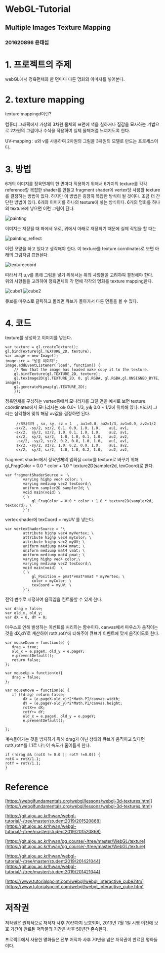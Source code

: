 # WebGL-Tutorial
## Multiple Images Texture Mapping
### 201620896 윤태섭
# 1. 프로젝트의 주제
webGL에서 정육면체의 한 면마다 다른 명화의 이미지를 넣어본다.

# 2. texture mapping
texture mappingd이란?

컴퓨터 그래픽에서 가상의 3차원 물체의 표면에 색을 칠하거나 질감을 묘사하는 기법으로 2차원의 그림이나 수식을 적용하여 실제 물체처럼 느껴지도록 한다.

UV-mapping : u와 v를 사용하여 2차원의 그림을 3차원의 모델로 만드는 프로세스이다.


# 3. 방법
6개의 이미지를 정육면체의 한 면마다 적용하기 위해서 6가지의 texture를 각각 reference할 복잡한 shader를 만들고 fragment shader에 vertex당 사용할 texture를 결정하는 방법이 있다.
하지만 이 방법은 굉장히 복잡한 방식이 될 것이다. 조금 더 간단한 방법이 있다.
6개의 이미지를 하나의 texture에 넣는 방식이다. 6개의 명화를 하나의 texture에 넣으면 이런 그림이 된다.

![painting](https://user-images.githubusercontent.com/57307899/104584991-bf5c7700-56a6-11eb-8923-e5876b640807.png)

이미지는 저장될 때 좌에서 우로, 위에서 아래로 저장되기 때문에 실제 작업을 할 때는 

![painting_reflect](/uploads/047d625d79d1aac385145ec8652917b3/painting_reflect.png)

이런 모양을 하고 있다고 생각해야 한다. 
이 texture를 texture corrdinates로 보면 아래의 그림처럼 표현된다.

![texturecoord](/uploads/f8c46bd21a9846a2fff46dec0b624dcb/texturecoord.PNG)

따라서 각 u,v를 통해 그림을 넣기 위해서는 위의 사항들을 고려햐여 결정해야 한다.  
위의 사항들을 고려하여 정육면체의 각 면에 각각의 명화를 texture mapping한다.

![cube1](/uploads/dab3f0276736be3f5a8ea3e4bd5e5543/cube1.PNG)  ![cube2](/uploads/72fab0216b7589bad520e3c9f9848196/cube2.PNG)

큐브를 마우스로 클릭하고 돌리면 큐브가 돌아가서 다른 면들을 볼 수 있다.


# 4. 코드

texture를 생성하고 이미지를 넣는다.

    var texture = gl.createTexture();
	gl.bindTexture(gl.TEXTURE_2D, texture);
    var image = new Image();
    image.src = "넣을 이미지";
    image.addEventListener('load', function() {
		// Now that the image has loaded make copy it to the texture.
		gl.bindTexture(gl.TEXTURE_2D, texture);
		gl.texImage2D(gl.TEXTURE_2D, 0, gl.RGBA, gl.RGBA,gl.UNSIGNED_BYTE, image);
		gl.generateMipmap(gl.TEXTURE_2D);
        });
        
정육면체를 구성하는 vertex중에서 모나리자를 그릴 면을 예시로 보면 texture coordinates에서 모나리자는 x축 0.0~ 1/3, y축 0.0 ~ 1/2에 위치해 있다. 따라서 그리는 삼각형에 맞춰
해당 uv값을 결정하면 된다. 

         //모나리자 , sx, sy, sz = 1  , au1=0.0, au2=1/3, av1=0.0, av2=1/2 
        -sx/2, -sy/2, sz/2, 0.1, 0.9, 1.0, 1.0,    au1, av1,
        -sx/2,  sy/2, sz/2, 1.0, 0.1, 1.0, 1.0,    au2, av1,
         sx/2,  sy/2, sz/2,  1.0, 1.0, 0.1, 1.0,   au2, av2, 
         -sx/2, -sy/2, sz/2, 0.2, 0.8, 1.0, 1.0,   au1, av1, 
         sx/2, -sy/2, sz/2, 1.0, 0.2, 0.0, 1.0,    au1, av2,
         sx/2,  sy/2, sz/2,  1.0, 1.0, 0.2, 1.0,   au2, av2, 
    
fragment shader에서 정육면체의 입혀질 color를 texture로 바꾸기 위해 gl_FragColor = 0.0 * color + 1.0 * texture2D(sampler2d, texCoord)로 한다. 

    var fragmentShaderSource = '\
            varying highp vec4 color; \
            varying mediump vec2 texCoord;\
            uniform sampler2D sampler2d; \
			void main(void) \
			{ \
                gl_FragColor = 0.0 * color + 1.0 * texture2D(sampler2d, texCoord); \
			}';
        
vertex shader에 texCoord = myUV 를 넣는다. 

    var vertexShaderSource = '\
			attribute highp vec4 myVertex; \
            attribute highp vec4 myColor; \
            attribute highp vec2 myUV; \
			uniform mediump mat4 mmat; \
			uniform mediump mat4 vmat; \
			uniform mediump mat4 pmat; \
            varying highp vec4 color;\
            varying mediump vec2 texCoord;\
			void main(void)  \
			{ \
                gl_Position = pmat*vmat*mmat * myVertex; \
                color = myColor; \
                texCoord = myUV; \
			}';
			
전역 변수로 지정하여 움직임을 컨트롤할 수 있게 한다.	

    var drag = false;
    var old_x, old_y;
    var dX = 0, dY = 0;

마우스로 인해 발생하는 이벤트를 처리하는 함수이다. 
canvas에서 마우스가 움직이는 것을 dX,dY로 계산하여 rotX,rotY에 더해주어 큐브가 이벤트에 맞게 움직이도록 한다. 

    var mouseDown = function(e) {
       drag = true;
       old_x = e.pageX, old_y = e.pageY;
       e.preventDefault();
       return false;
    };

    var mouseUp = function(e){
       drag = false;
    };

    var mouseMove = function(e) {
       if (!drag) return false;
            dX = (e.pageX-old_x)*2*Math.PI/canvas.width;
            dY = (e.pageY-old_y)*2*Math.PI/canvas.height;
            rotX+= dX;
            rotY+= dY;
            old_x = e.pageX, old_y = e.pageY;
            e.preventDefault();
       
    };
    
계속돌아가는 것을 방지하기 위해 drag가 아닌 상태와 큐브가 움직이고 있다면 rotX,rotY를 1.1로 나누어 속도가 줄어들게 한다. 
    
    if (!drag && (rotX != 0.0 || rotY !=0.0)) {
    rotX = rotX/1.1;
    rotY = rotY/1.1;
    }
 

			
# Reference
[https://webglfundamentals.org/webgl/lessons/webgl-3d-textures.html](https://webglfundamentals.org/webgl/lessons/webgl-3d-textures.html)

[https://git.ajou.ac.kr/hwan/webgl-tutorial/-/tree/master/student2019/201520868](https://git.ajou.ac.kr/hwan/webgl-tutorial/-/tree/master/student2019/201520868)

[https://git.ajou.ac.kr/hwan/cg_course/-/tree/master/WebGL/texture](https://git.ajou.ac.kr/hwan/cg_course/-/tree/master/WebGL/texture)

[https://git.ajou.ac.kr/hwan/webgl-tutorial/-/tree/master/student2019/201421044](https://git.ajou.ac.kr/hwan/webgl-tutorial/-/tree/master/student2019/201421044)

[https://www.tutorialspoint.com/webgl/webgl_interactive_cube.htm](https://www.tutorialspoint.com/webgl/webgl_interactive_cube.htm)

# 저작권
저작권은 원칙적으로 저작자 사후 70년까지 보호되며, 2013년 7월 1일 시행 이전에 보호 기간이 만료된 저작물의 기간은 사후 50년간 존속한다. 

프로젝트에서 사용한 명화들은 전부 저작자 사후 70년을 넘은 저작권이 만료된 명화들이다. 


